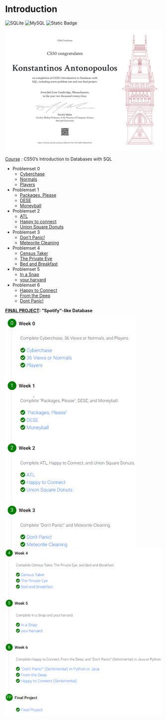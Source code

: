 # Introduction
![SQLite](https://img.shields.io/badge/sqlite-%2307405e.svg?style=for-the-badge&logo=sqlite&logoColor=white)
![MySQL](https://img.shields.io/badge/mysql-4479A1.svg?style=for-the-badge&logo=mysql&logoColor=white)
![Static Badge](https://img.shields.io/badge/VS%20Code%20-%20black?style=for-the-badge&logo=visualstudiocode&logoColor=blue)

![Certificate](Images/Certificate-cs50-SQL-1.png)

[Course](https://cs50.harvard.edu/sql/2024/) : CS50’s Introduction to Databases with SQL

- Problemset 0
  - [Cyberchase](https://cs50.harvard.edu/sql/2024/psets/0/cyberchase/)
  - [Normals](https://cs50.harvard.edu/sql/2024/psets/0/normals/)
  - [Players](https://cs50.harvard.edu/sql/2024/psets/0/players/)
- Problemset 1
  - [Packages, Please](https://cs50.harvard.edu/sql/2024/psets/0/cyberchase/)
  - [DESE](https://cs50.harvard.edu/sql/2024/psets/1/dese/)
  - [Moneyball](https://cs50.harvard.edu/sql/2024/psets/1/moneyball/)
- Problemset 2
  - [ATL](https://cs50.harvard.edu/sql/2024/psets/2/atl/)
  - [Happy to connect](https://cs50.harvard.edu/sql/2024/psets/2/connect/)
  - [Union Square Donuts](https://cs50.harvard.edu/sql/2024/psets/2/donuts/)
- Problemset 3 
  - [Don't Panic!](https://cs50.harvard.edu/sql/2024/psets/3/dont-panic/)
  - [Meteorite Cleaning](https://cs50.harvard.edu/sql/2024/psets/3/meteorites/)
- Problemset 4
  - [Census Taker](https://cs50.harvard.edu/sql/2024/psets/4/census/)
  - [The Private Eye](https://cs50.harvard.edu/sql/2024/psets/4/private/)
  - [Bed and Breakfast](https://cs50.harvard.edu/sql/2024/psets/4/bnb/)
- Problemset 5
  - [In a Snap](https://cs50.harvard.edu/sql/2024/psets/5/snap/)
  - [your.harvard](https://cs50.harvard.edu/sql/2024/psets/5/your.harvard/)
- Problemset 6
  - [Happy to Connect](https://cs50.harvard.edu/sql/2024/psets/6/connect/)
  - [From the Deep](https://cs50.harvard.edu/sql/2024/psets/6/deep/)
  - [Dont Panic!](https://cs50.harvard.edu/sql/2024/psets/6/dont-panic/java/)

    
**[FINAL PROJECT](https://cs50.harvard.edu/sql/2024/project/): "Spotify"-like Database**



![Gradebook](Images/1.png)
![Gradebook](Images/2.png)
